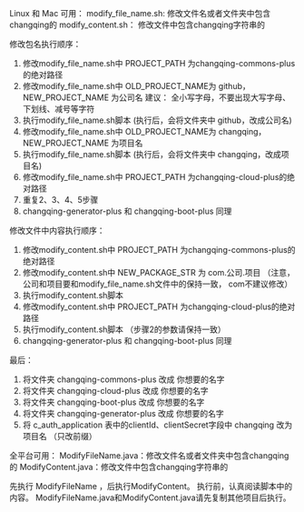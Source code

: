 Linux 和 Mac 可用：
modify_file_name.sh: 修改文件名或者文件夹中包含changqing的
modify_content.sh： 修改文件中包含changqing字符串的

修改包名执行顺序：
1. 修改modify_file_name.sh中 PROJECT_PATH 为changqing-commons-plus的绝对路径
2. 修改modify_file_name.sh中 OLD_PROJECT_NAME为 github，NEW_PROJECT_NAME 为公司名
    建议： 全小写字母，不要出现大写字母、下划线、减号等字符
3. 执行modify_file_name.sh脚本 (执行后，会将文件夹中 github，改成公司名)
4. 修改modify_file_name.sh中 OLD_PROJECT_NAME为 changqing，NEW_PROJECT_NAME 为项目名
5. 执行modify_file_name.sh脚本 (执行后，会将文件夹中 changqing，改成项目名)
6. 修改modify_file_name.sh中 PROJECT_PATH 为changqing-cloud-plus的绝对路径
7. 重复2、3、4、5步骤
8. changqing-generator-plus 和 changqing-boot-plus 同理

修改文件中内容执行顺序：
1. 修改modify_content.sh中 PROJECT_PATH 为changqing-commons-plus的绝对路径
2. 修改modify_content.sh中 NEW_PACKAGE_STR 为 com.公司.项目 （注意，公司和项目要和modify_file_name.sh文件中的保持一致， com不建议修改）
3. 执行modify_content.sh脚本
4. 修改modify_content.sh中 PROJECT_PATH 为changqing-cloud-plus的绝对路径
5. 执行modify_content.sh脚本  （步骤2的参数请保持一致）
7. changqing-generator-plus 和 changqing-boot-plus 同理

最后：
1. 将文件夹 changqing-commons-plus 改成 你想要的名字
2. 将文件夹 changqing-cloud-plus 改成 你想要的名字
3. 将文件夹 changqing-boot-plus 改成 你想要的名字
4. 将文件夹 changqing-generator-plus 改成 你想要的名字
5. 将 c_auth_application 表中的clientId、clientSecret字段中 changqing 改为 项目名 （只改前缀）

全平台可用：
ModifyFileName.java：修改文件名或者文件夹中包含changqing的
ModifyContent.java：修改文件中包含changqing字符串的


先执行 ModifyFileName ，后执行ModifyContent。 执行前，认真阅读脚本中的内容。
ModifyFileName.java和ModifyContent.java请先复制其他项目后执行。
